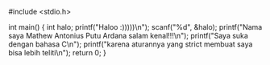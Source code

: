 #include <stdio.h>

int main() {
    int halo;
    printf("Haloo :)))))\n");
    scanf("%d", &halo);
    printf("Nama saya Mathew Antonius Putu Ardana salam kenal!!!\n");
    printf("Saya suka dengan bahasa C\n");
    printf("karena aturannya yang strict membuat saya bisa lebih teliti\n");
    return 0;
}
